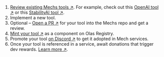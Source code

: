 1. [Review existing Mechs tools ↗](https://github.com/valory-xyz/mech?tab=readme-ov-file#included-tools). For example, check out this [OpenAI tool ↗](https://github.com/valory-xyz/mech/blob/main/packages/valory/customs/openai_request/openai_request.py) or this [StabilityAI tool ↗](https://github.com/valory-xyz/mech/blob/main/packages/valory/customs/stability_ai_request/stabilityai_request.py).
1. Implement a new tool.
1. Optional – [Open a PR ↗](https://github.com/valory-xyz/mech/pulls) for your tool into the Mechs repo and get a review.
1. [Mint your tool ↗](https://registry.olas.network/ethereum/components/mint) as a component on Olas Registry.
1. Promote your tool [on Discord ↗](https://discord.gg/BQzYqhjGjQ) to get it adopted in Mech services.
1. Once your tool is referenced in a service, await donations that trigger dev rewards. [Learn more ↗](https://tokenomics.olas.network/dev-incentives).
